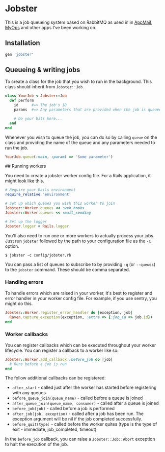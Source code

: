 # Jobster

This is a job queueing system based on RabbitMQ as used in in [AppMail](https://appmail.io), [MyOps](https://myops.io) and other apps I've been working on.

## Installation

```ruby
gem 'jobster'
```

## Queueing & writing jobs

To create a class for the job that you wish to run in the background. This class should inherit from `Jobster::Job`.

```ruby
class YourJob < Jobster::Job
  def perform
    id      #=> The job's ID
    params  #=> Any parameters that are provided when the job is queued

    # Do your bits here...
  end
end
```

Whenever you wish to queue the job, you can do so by calling `queue` on the class and providing the name of the queue and any parameters needed to run the job.

```ruby
YourJob.queue(:main, :param1 => 'Some parameter')
```

## Running workers

You need to create a jobster worker config file. For a Rails application, it might look like this.

```ruby
# Require your Rails environment
require_relative 'environment'

# Set up which queues you wish this worker to join
Jobster::Worker.queues << :web_hooks
Jobster::Worker.queues << :mail_sending

# Set up the logger
Jobster.logger = Rails.logger
```

You'll also need to run one or more workers to actually process your jobs. Just run `jobster` followed by the path to your configuration file as the `-C` option.

```
$ jobster -c config/jobster.rb
```

You can pass a list of queues to subscribe to by providing `-q` (or `--queues`) to the `jobster` command. These should be comma separated.

### Handling errors

To handle errors which are raised in your worker, it's best to register and error handler in your worker config file. For example, if you use sentry, you might do this.


```ruby
Jobster::Worker.register_error_handler do |exception, job|
  Raven.capture_exception(exception, :extra => {:job_id => job.id})
end
```

### Worker callbacks

You can register callbacks which can be executed throughout your worker lifecycle. You can register a callback to a worker like so:

```ruby
Jobster::Worker.add_callback :before_job do |job|
  # Runs before a job is run
end
```

The follow additional callbacks can be registered:

* `after_start` - called just after the worker has started before registering with any queues
* `before_queue_join(queue_name)` - called before a queue is joined
* `after_queue_join(queue_name, consumer)` - called after a queue is joined
* `before_job(job)` - called before a job is performed
* `after_job(job, exception)` - called after a job has been run. The exception argument will be nil if the job completed successfully.
* `before_quit(type)` - called before the worker quites (type is the type of exit - immediate, job_completed, timeout)

In the `before_job` callback, you can raise a `Jobster::Job::Abort` exception to halt the execution of the job.
